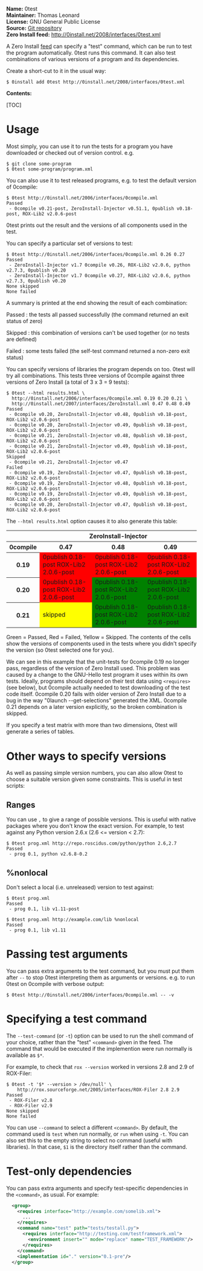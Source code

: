 **Name:** 0test  
**Maintainer:** Thomas Leonard  
**License:** GNU General Public License  
**Source:** [Git repository](http://repo.or.cz/w/0test.git)  
**Zero Install feed:** <http://0install.net/2008/interfaces/0test.xml>

A Zero Install [feed](../specifications/feed.md) can specify a "test" command, which can be run to test the program automatically. 0test runs this command. It can also test combinations of various versions of a program and its dependencies.

Create a short-cut to it in the usual way:

```shell
$ 0install add 0test http://0install.net/2008/interfaces/0test.xml
```

**Contents:**

[TOC]

# Usage

Most simply, you can use it to run the tests for a program you have downloaded or checked out of version control. e.g.

```shell
$ git clone some-program
$ 0test some-program/program.xml
```

You can also use it to test released programs, e.g. to test the default version of 0compile:

```shell
$ 0test http://0install.net/2006/interfaces/0compile.xml
Passed
 - 0compile v0.21-post, ZeroInstall-Injector v0.51.1, 0publish v0.18-post, ROX-Lib2 v2.0.6-post
```

0test prints out the result and the versions of all components used in the test.

You can specify a particular set of versions to test:

```shell
$ 0test http://0install.net/2006/interfaces/0compile.xml 0.26 0.27
Passed
 - ZeroInstall-Injector v1.7 0compile v0.26, ROX-Lib2 v2.0.6, python v2.7.3, 0publish v0.20
 - ZeroInstall-Injector v1.7 0compile v0.27, ROX-Lib2 v2.0.6, python v2.7.3, 0publish v0.20
None skipped
None failed
```

A summary is printed at the end showing the result of each combination:

Passed
: the tests all passed successfully (the command returned an exit status of zero)

Skipped
: this combination of versions can't be used together (or no tests are defined)

Failed
: some tests failed (the self-test command returned a non-zero exit status)

You can specify versions of libraries the program depends on too. 0test will try all combinations. This tests three versions of 0compile against three versions of Zero Install (a total of 3 x 3 = 9 tests):

```shell
$ 0test --html results.html \
  http://0install.net/2006/interfaces/0compile.xml 0.19 0.20 0.21 \
  http://0install.net/2007/interfaces/ZeroInstall.xml 0.47 0.48 0.49
Passed
 - 0compile v0.20, ZeroInstall-Injector v0.48, 0publish v0.18-post, ROX-Lib2 v2.0.6-post
 - 0compile v0.20, ZeroInstall-Injector v0.49, 0publish v0.18-post, ROX-Lib2 v2.0.6-post
 - 0compile v0.21, ZeroInstall-Injector v0.48, 0publish v0.18-post, ROX-Lib2 v2.0.6-post
 - 0compile v0.21, ZeroInstall-Injector v0.49, 0publish v0.18-post, ROX-Lib2 v2.0.6-post
Skipped
 - 0compile v0.21, ZeroInstall-Injector v0.47
Failed
 - 0compile v0.19, ZeroInstall-Injector v0.47, 0publish v0.18-post, ROX-Lib2 v2.0.6-post
 - 0compile v0.19, ZeroInstall-Injector v0.48, 0publish v0.18-post, ROX-Lib2 v2.0.6-post
 - 0compile v0.19, ZeroInstall-Injector v0.49, 0publish v0.18-post, ROX-Lib2 v2.0.6-post
 - 0compile v0.20, ZeroInstall-Injector v0.47, 0publish v0.18-post, ROX-Lib2 v2.0.6-post
```

The `--html results.html` option causes it to also generate this table:

<table>
  <tr>
     <th/>
     <th colspan="3">ZeroInstall-Injector</th>
  </tr>
  <tr>
     <th>0compile</th>
     <th>0.47</th>
     <th>0.48</th>
     <th>0.49</th>
  </tr>
  <tr>
     <th>0.19</th>
     <td style="background:red">0publish 0.18-post ROX-Lib2 2.0.6-post</td>
     <td style="background:red">0publish 0.18-post ROX-Lib2 2.0.6-post</td>
     <td style="background:red">0publish 0.18-post ROX-Lib2 2.0.6-post</td>
  </tr>
  <tr>
     <th>0.20</th>
     <td style="background:red">0publish 0.18-post ROX-Lib2 2.0.6-post</td>
     <td style="background:green">0publish 0.18-post ROX-Lib2 2.0.6-post</td>
     <td style="background:green">0publish 0.18-post ROX-Lib2 2.0.6-post</td>
  </tr>
  <tr>
     <th>0.21</th>
     <td style="background:yellow">skipped</td>
     <td style="background:green">0publish 0.18-post ROX-Lib2 2.0.6-post</td>
     <td style="background:green">0publish 0.18-post ROX-Lib2 2.0.6-post</td>
  </tr>
</table>

Green = Passed, Red = Failed, Yellow = Skipped. The contents of the cells show the versions of components used in the tests where you didn't specify the version (so 0test selected one for you).

We can see in this example that the unit-tests for 0compile 0.19 no longer pass, regardless of the version of Zero Install used. This problem was caused by a change to the GNU-Hello test program it uses within its own tests. Ideally, programs should depend on their test data using `<requires>` (see below), but 0compile actually needed to test downloading of the test code itself. 0compile 0.20 fails with older version of Zero Install due to a bug in the way "0launch --get-selections" generated the XML. 0compile 0.21 depends on a later version explicitly, so the broken combination is skipped.

If you specify a test matrix with more than two dimensions, 0test will generate a series of tables.

# Other ways to specify versions

As well as passing simple version numbers, you can also allow 0test to choose a suitable version given some constraints. This is useful in test scripts:

## Ranges

You can use `,` to give a range of possible versions. This is useful with native packages where you don't know the exact version. For example, to test against any Python version 2.6.x (2.6 <= version < 2.7):

```shell
$ 0test prog.xml http://repo.roscidus.com/python/python 2.6,2.7
Passed
 - prog 0.1, python v2.6.8-0.2
```

## %nonlocal

Don't select a local (i.e. unreleased) version to test against:

```shell
$ 0test prog.xml
Passed
 - prog 0.1, lib v1.11-post

$ 0test prog.xml http://example.com/lib %nonlocal
Passed
 - prog 0.1, lib v1.11
```

# Passing test arguments

You can pass extra arguments to the test command, but you must put them after `--` to stop 0test interpreting them as arguments or versions. e.g. to run 0test on 0compile with verbose output:

```shell
$ 0test http://0install.net/2006/interfaces/0compile.xml -- -v
```

# Specifying a test command

The `--test-command` (or `-t`) option can be used to run the shell command of your choice, rather than the "test" `<command>` given in the feed. The command that would be executed if the implemention were run normally is available as `$*`.

For example, to check that `rox --version` worked in versions 2.8 and 2.9 of ROX-Filer:

```shell
$ 0test -t '$* --version > /dev/null' \
    http://rox.sourceforge.net/2005/interfaces/ROX-Filer 2.8 2.9
Passed
 - ROX-Filer v2.8
 - ROX-Filer v2.9
None skipped
None failed
```

You can use `--command` to select a different `<command>`. By default, the command used is `test` when run normally, or `run` when using `-t`. You can also set this to the empty string to select no command (useful with libraries). In that case, `$1` is the directory itself rather than the command.

# Test-only dependencies

You can pass extra arguments and specify test-specific dependencies in the `<command>`, as usual. For example:

```xml
  <group>
    <requires interface="http://example.com/somelib.xml">
      ...
    </requires>
    <command name="test" path="tests/testall.py">
      <requires interface="http://testing.com/testframework.xml">
        <environment insert="" mode="replace" name="TEST_FRAMEWORK"/>
      </requires>
    </command>
    <implementation id="." version="0.1-pre"/>
  </group>
```
